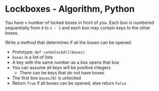 # Lockboxes - Algorithm, Python

You have `n` number of locked boxes in front of you. Each box is numbered sequentially from `0` to `n - 1` and each box may contain keys to the other boxes.

Write a method that determines if all the boxes can be opened.

- Prototype: `def canUnlockAll(boxes)`
- `boxes` is a list of lists
- A key with the same number as a box opens that box
- You can assume all keys will be positive integers
	* There can be keys that do not have boxes
- The first box `boxes[0]` is unlocked
- Return `True` if all boxes can be opened, else return `False`
